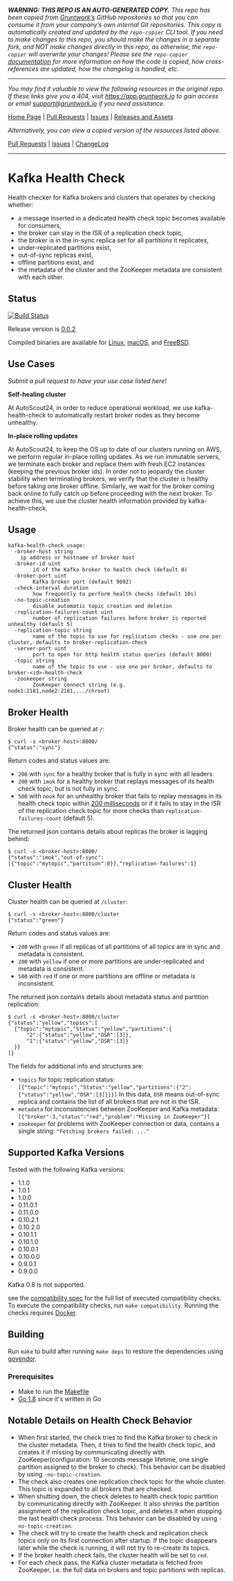 ***WARNING: THIS REPO IS AN AUTO-GENERATED COPY.*** *This repo has been copied from [Gruntwork’s](https://gruntwork.io/) GitHub repositories so that you can consume it from your company’s own internal Git repositories. This copy is automatically created and updated by the `repo-copier` CLI tool. If you need to make changes to this repo, you should make the changes in a separate fork, and NOT make changes directly in this repo, as otherwise, the `repo-copier` will overwrite your changes! Please see the `repo-copier` [documentation](https://github.com/terraform-modules-krish/repo-copier) for more information on how the code is copied, how cross-references are updated, how the changelog is handled, etc.*

***

_You may find it valuable to view the following resources in the original repo. If these links give you a 404, visit https://app.gruntwork.io to gain access or email support@gruntwork.io if you need assistance._

[Home Page](https://github.com/andreas-schroeder/kafka-health-check/) |
[Pull Requests](https://github.com/andreas-schroeder/kafka-health-check/pulls) |
[Issues](https://github.com/andreas-schroeder/kafka-health-check/issues) |
[Releases and Assets](https://github.com/andreas-schroeder/kafka-health-check/releases)

_Alternatively, you can view a copied version of the resources listed above._

[Pull Requests](https://github.com/terraform-modules-krish/kafka-health-check/blob/master/.github/PULL_REQUESTS.md) |
[Issues](https://github.com/terraform-modules-krish/kafka-health-check/blob/master/.github/ISSUES.md) |
[ChangeLog](https://github.com/terraform-modules-krish/kafka-health-check/blob/master/.github/CHANGELOG.md)

***

# Kafka Health Check

Health checker for Kafka brokers and clusters that operates by checking whether:

* a message inserted in a dedicated health check topic becomes available for consumers,
* the broker can stay in the ISR of a replication check topic,
* the broker is in the in-sync replica set for all partitions it replicates,
* under-replicated partitions exist,
* out-of-sync replicas exist,
* offline partitions exist, and
* the metadata of the cluster and the ZooKeeper metadata are consistent with each other.

## Status
[![Build Status](https://travis-ci.org/andreas-schroeder/kafka-health-check.svg?branch=master)](https://travis-ci.org/andreas-schroeder/kafka-health-check)

Release version is [0.0.2](https://github.com/andreas-schroeder/kafka-health-check/releases/tag/v0.0.2)

Compiled binaries are available for
[Linux](https://github.com/andreas-schroeder/kafka-health-check/releases/download/v0.0.2/kafka-health-check_0.0.2_linux_amd64.tar.gz),
[macOS](https://github.com/andreas-schroeder/kafka-health-check/releases/download/v0.0.2/kafka-health-check_0.0.2_darwin_amd64.tar.gz), and
[FreeBSD](https://github.com/andreas-schroeder/kafka-health-check/releases/download/v0.0.2/kafka-health-check_0.0.2_freebsd_amd64.tar.gz).

## Use Cases

_Submit a pull request to have your use case listed here!_

**Self-healing cluster**

At AutoScout24, in order to reduce operational
workload, we use kafka-health-check to automatically restart broker nodes as
they become unhealthy.

**In-place rolling updates**

At AutoScout24, to keep the OS up to date of our clusters running on AWS, we
perform regular in-place rolling updates. As we run immutable servers, we
terminate each broker and replace them with fresh EC2 instances (keeping the
previous broker ids). In order not to jeopardy the cluster stability when
terminating brokers, we verify that the cluster is healthy before taking one
broker offline.
Similarly, we wait for the broker coming back online to fully catch up before
proceeding with the next broker. To achieve this, we use the cluster health
information provided by kafka-health-check.

## Usage

```
kafka-health-check usage:
  -broker-host string
	ip address or hostname of broker host
  -broker-id uint
    	id of the Kafka broker to health check (default 0)
  -broker-port uint
    	Kafka broker port (default 9092)
  -check-interval duration
    	how frequently to perform health checks (default 10s)
  -no-topic-creation
    	disable automatic topic creation and deletion
  -replication-failures-count uint
    	number of replication failures before broker is reported unhealthy (default 5)
  -replication-topic string
    	name of the topic to use for replication checks - use one per cluster, defaults to broker-replication-check
  -server-port uint
    	port to open for http health status queries (default 8000)
  -topic string
    	name of the topic to use - use one per broker, defaults to broker-<id>-health-check
  -zookeeper string
    	ZooKeeper connect string (e.g. node1:2181,node2:2181,.../chroot)
```

## Broker Health

Broker health can be queried at `/`:

```
$ curl -s <broker-host>:8000/
{"status":"sync"}
```

Return codes and status values are:
* `200` with `sync` for a healthy broker that is fully in sync with all leaders.
* `200` with `imok` for a healthy broker that replays messages of its health
                    check topic, but is not fully in sync.
* `500` with `nook` for an unhealthy broker that fails to replay messages in its health
  check topic within [200 milliseconds](./main.go#L43) or if it fails to stay in the ISR
  of the replication check topic for more checks than `replication-failures-count` (default 5).


The returned json contains details about replicas the broker is lagging behind:

```
$ curl -s <broker-host>:8000/
{"status":"imok","out-of-sync":[{"topic":"mytopic","partition":0}],"replication-failures":1}
```

## Cluster Health

Cluster health can be queried at `/cluster`:

```
$ curl -s <broker-host>:8000/cluster
{"status":"green"}
```

Return codes and status values are:
* `200` with `green`  if all replicas of all partitions of all topics are in sync and metadata is consistent.
* `200` with `yellow` if one or more partitions are under-replicated and metadata is consistent.
* `500` with `red` if one or more partitions are offline or metadata is inconsistent.

The returned json contains details about metadata status and partition replication:

```
$ curl -s <broker-host>:8000/cluster
{"status":"yellow","topics":[
  {"topic":"mytopic","Status":"yellow","partitions":{
      "2":{"status":"yellow","OSR":[3]},
      "1":{"status":"yellow","OSR":[3]}
  }}
]}
```

The fields for additional info and structures are:
* `topics` for topic replication status: `[{"topic":"mytopic","Status":"yellow","partitions":{"2":{"status":"yellow","OSR":[3]}}}]`
   In this data, `OSR` means out-of-sync replica and contains the list of all brokers that are not in the ISR.
* `metadata` for inconsistencies between ZooKeeper and Kafka metadata: `[{"broker":3,"status":"red","problem":"Missing in ZooKeeper"}]`
* `zookeeper` for problems with ZooKeeper connection or data, contains a single string: `"Fetching brokers failed: ..."`

## Supported Kafka Versions

Tested with the following Kafka versions:

* 1.1.0
* 1.0.1
* 1.0.0
* 0.11.0.1
* 0.11.0.0
* 0.10.2.1
* 0.10.2.0
* 0.10.1.1
* 0.10.1.0
* 0.10.0.1
* 0.10.0.0
* 0.9.0.1
* 0.9.0.0

Kafka 0.8 is not supported.

see the [compatibility spec](./compatibility/spec.yaml) for the full list of executed compatibility checks.
To execute the compatibility checks, run `make compatibility`. Running the checks requires [Docker](https://www.docker.com/).

## Building

Run `make` to build after running `make deps` to restore the dependencies using [govendor](https://github.com/kardianos/govendor).

### Prerequisites

* Make to run the [Makefile](Makefile)
* [Go 1.8](https://golang.org/dl/) since it's written in Go


## Notable Details on Health Check Behavior

* When first started, the check tries to find the Kafka broker to check in the cluster metadata. Then, it tries to
  find the health check topic, and creates it if missing by communicating directly with ZooKeeper(configuration:
  10 seconds message lifetime, one single partition assigned to the broker to check).
  This behavior can be disabled by using `-no-topic-creation`.
* The check also creates one replication check topic for the whole cluster. This topic is expanded to all brokers
  that are checked.
* When shutting down, the check deletes to health check topic partition by communicating directly with ZooKeeper.
  It also shrinks the partition assignment of the replication check topic, and deletes it when stopping the last
  health check process. This behavior can be disabled by using `-no-topic-creation`.
* The check will try to create the health check and replication check topics only on its first connection after startup.
  If the topic disappears later while the check is running, it will not try to re-create its topics.
* If the broker health check fails, the cluster health will be set to `red`.
* For each check pass, the Kafka cluster metadata is fetched from ZooKeeper, i.e. the full data on brokers and topic
  partitions with replicas.
